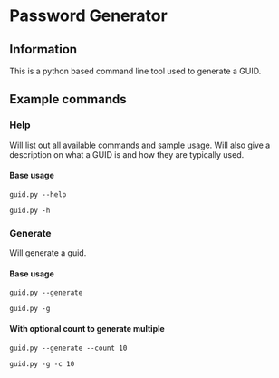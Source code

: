 # Password Generator

## Information
This is a python based command line tool used to generate a GUID.

## Example commands

### Help
Will list out all available commands and sample usage. Will also give a description on what a GUID is and how they are typically used. 

#### Base usage
`guid.py --help`

`guid.py -h`

### Generate
Will generate a guid.

#### Base usage
`guid.py --generate`

`guid.py -g`

#### With optional count to generate multiple
`guid.py --generate --count 10`

`guid.py -g -c 10`
